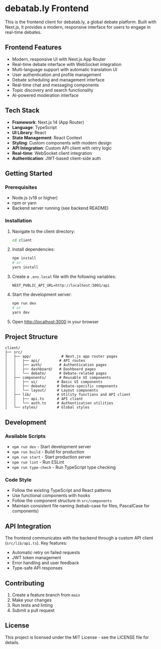 # debatab.ly Frontend

This is the frontend client for debatab.ly, a global debate platform. Built with Next.js, it provides a modern, responsive interface for users to engage in real-time debates.

## Frontend Features

- Modern, responsive UI with Next.js App Router
- Real-time debate interface with WebSocket integration
- Multi-language support with automatic translation UI
- User authentication and profile management
- Debate scheduling and management interface
- Real-time chat and messaging components
- Topic discovery and search functionality
- AI-powered moderation interface

## Tech Stack

- **Framework**: Next.js 14 (App Router)
- **Language**: TypeScript
- **UI Library**: React
- **State Management**: React Context
- **Styling**: Custom components with modern design
- **API Integration**: Custom API client with retry logic
- **Real-time**: WebSocket client integration
- **Authentication**: JWT-based client-side auth

## Getting Started

### Prerequisites

- Node.js (v18 or higher)
- npm or yarn
- Backend server running (see backend README)

### Installation

1. Navigate to the client directory:

   ```bash
   cd client
   ```

2. Install dependencies:

   ```bash
   npm install
   # or
   yarn install
   ```

3. Create a `.env.local` file with the following variables:

   ```
   NEXT_PUBLIC_API_URL=http://localhost:5001/api
   ```

4. Start the development server:

   ```bash
   npm run dev
   # or
   yarn dev
   ```

5. Open [http://localhost:3000](http://localhost:3000) in your browser

## Project Structure

```
client/
├── src/
│   ├── app/              # Next.js app router pages
│   │   ├── api/         # API routes
│   │   ├── auth/        # Authentication pages
│   │   ├── dashboard/   # Dashboard pages
│   │   └── debate/      # Debate-related pages
│   ├── components/      # Reusable UI components
│   │   ├── ui/         # Basic UI components
│   │   ├── debate/     # Debate-specific components
│   │   └── layout/     # Layout components
│   ├── lib/            # Utility functions and API client
│   │   ├── api.ts      # API client
│   │   └── auth.ts     # Authentication utilities
│   └── styles/         # Global styles
```

## Development

### Available Scripts

- `npm run dev` - Start development server
- `npm run build` - Build for production
- `npm run start` - Start production server
- `npm run lint` - Run ESLint
- `npm run type-check` - Run TypeScript type checking

### Code Style

- Follow the existing TypeScript and React patterns
- Use functional components with hooks
- Follow the component structure in `src/components`
- Maintain consistent file naming (kebab-case for files, PascalCase for components)

## API Integration

The frontend communicates with the backend through a custom API client (`src/lib/api.ts`). Key features:

- Automatic retry on failed requests
- JWT token management
- Error handling and user feedback
- Type-safe API responses

## Contributing

1. Create a feature branch from `main`
2. Make your changes
3. Run tests and linting
4. Submit a pull request

## License

This project is licensed under the MIT License - see the LICENSE file for details.
